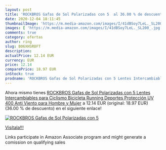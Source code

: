 ```yaml
---
layout: post
title: 'ROCKBROS Gafas de Sol Polarizadas con 5  al 36.00 % de descuento'
date: 2020-12-04 18:11:45
thumbnailImage: 'https://m.media-amazon.com/images/I/41dBSoy7LeL._SL200_.jpg'
images: [ 'https://m.media-amazon.com/images/I/41dBSoy7LeL._SL200_.jpg' ]
comments: true
category: ofertas
author: ring
slug: B06XHSR8FT
description:
actualPrice: 12.14 EUR
currency: EUR
price: 12.14
comparePrice: 18.97 EUR
inStock: true
prodname: 'ROCKBROS Gafas de Sol Polarizadas con 5 Lentes Intercambiables para Ciclismo Bicicleta Running Deportes Protección UV 400 Anti Viento para Hombre y Mujer'
---
```


Ahora mismo tienes [ROCKBROS Gafas de Sol Polarizadas con 5 Lentes Intercambiables para Ciclismo Bicicleta Running Deportes Protección UV 400 Anti Viento para Hombre y Mujer](https://www.amazon.es/dp/B06XHSR8FT/?tag=tolees-21) a 12.14 EUR (original: 18.97 EUR) (36.00 %  de descuento) en el siguiente enlace!

[![ROCKBROS Gafas de Sol Polarizadas con 5 ](https://m.media-amazon.com/images/I/41dBSoy7LeL._SL200_.jpg)](https://www.amazon.es/dp/B06XHSR8FT/?tag=tolees-21)

[Visítala!!!](https://www.amazon.es/dp/B06XHSR8FT/?tag=tolees-21)

Links participate in Amazon Associate program and might generate a comission on qualifying sales
